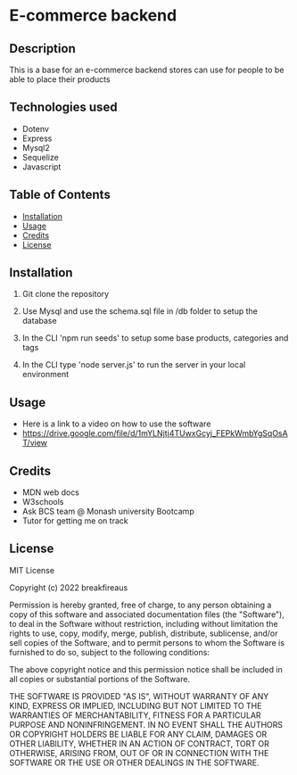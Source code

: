 # E-commerce backend

## Description

This is a base for an e-commerce backend  stores can use for people to be able to place their products

## Technologies used

- Dotenv
- Express
- Mysql2
- Sequelize
- Javascript 

## Table of Contents

- [Installation](#installation)
- [Usage](#usage)
- [Credits](#credits)
- [License](#license)

## Installation

1. Git clone the repository

2. Use Mysql and use the schema.sql file in /db folder to setup the database
3. In the CLI 'npm run seeds' to setup some base products, categories and tags
4. In the CLI type 'node server.js' to run the server in your local environment 

## Usage

- Here is a link to a video on how to use the software
- https://drive.google.com/file/d/1mYLNjtj4TUwxGcyj_FEPkWmbYgSqOsAT/view



## Credits

- MDN web docs
- W3schools
- Ask BCS team @ Monash university Bootcamp
- Tutor for getting me on track

## License

MIT License

Copyright (c) 2022 breakfireaus

Permission is hereby granted, free of charge, to any person obtaining a copy
of this software and associated documentation files (the "Software"), to deal
in the Software without restriction, including without limitation the rights
to use, copy, modify, merge, publish, distribute, sublicense, and/or sell
copies of the Software, and to permit persons to whom the Software is
furnished to do so, subject to the following conditions:

The above copyright notice and this permission notice shall be included in all
copies or substantial portions of the Software.

THE SOFTWARE IS PROVIDED "AS IS", WITHOUT WARRANTY OF ANY KIND, EXPRESS OR
IMPLIED, INCLUDING BUT NOT LIMITED TO THE WARRANTIES OF MERCHANTABILITY,
FITNESS FOR A PARTICULAR PURPOSE AND NONINFRINGEMENT. IN NO EVENT SHALL THE
AUTHORS OR COPYRIGHT HOLDERS BE LIABLE FOR ANY CLAIM, DAMAGES OR OTHER
LIABILITY, WHETHER IN AN ACTION OF CONTRACT, TORT OR OTHERWISE, ARISING FROM,
OUT OF OR IN CONNECTION WITH THE SOFTWARE OR THE USE OR OTHER DEALINGS IN THE
SOFTWARE.
